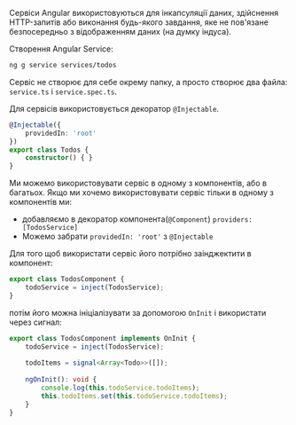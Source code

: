 
Сервіси Angular використовуються для інкапсуляції даних, здійснення HTTP-запитів або виконання будь-якого завдання, яке не пов'язане безпосередньо з відображенням даних (на думку індуса).

Створення Angular Service:
```bash
ng g service services/todos
```

Сервіс не створює для себе окрему папку, а просто створює два файла: `service.ts` і `service.spec.ts`.

Для сервісів використовується декоратор `@Injectable`.

```ts title:todo.service.ts
@Injectable({  
	providedIn: 'root'  
})  
export class Todos {  
	constructor() { }  
}
```

Ми можемо використовувати сервіс в одному з компонентів, або в багатьох. Якщо ми хочемо використовувати сервіс тільки в одному з компонентів ми:
- добавляємо в декоратор компонента(`@Component`) `providers: [TodosService]`
- Можемо забрати `providedIn: 'root'` з `@Injectable`

Для того щоб використати сервіс його потрібно заінджектити в компонент:
```ts title:todos.component.ts
export class TodosComponent {  
    todoService = inject(TodosService);   
}
```

потім його можна ініціалізувати за допомогою `OnInit` і використати через сигнал:
```ts title:todos.component.ts
export class TodosComponent implements OnInit {  
    todoService = inject(TodosService);  
  
    todoItems = signal<Array<Todo>>([]);  
  
    ngOnInit(): void {  
        console.log(this.todoService.todoItems);  
        this.todoItems.set(this.todoService.todoItems);  
    }  
}
```
